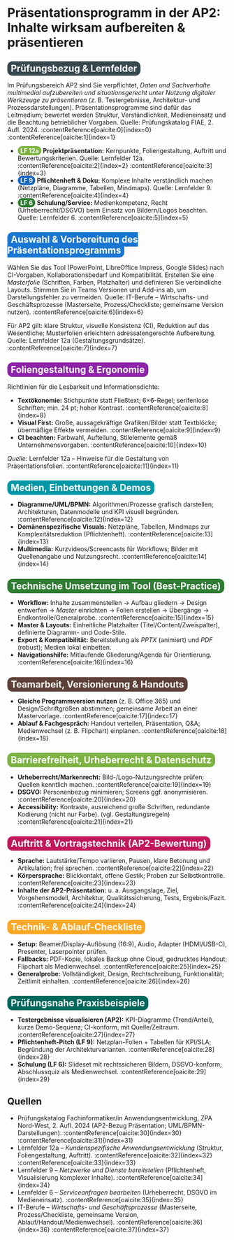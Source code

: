 <h1>Präsentationsprogramm in der AP2: Inhalte wirksam aufbereiten & präsentieren</h1>

<h2><span style="background-color:#37474f; color:white; padding:4px 8px; border-radius:12px;">Prüfungsbezug & Lernfelder</span></h2>
<p>Im Prüfungsbereich AP2 sind Sie verpflichtet, <em>Daten und Sachverhalte multimedial aufzubereiten und situationsgerecht unter Nutzung digitaler Werkzeuge zu präsentieren</em> (z. B. Testergebnisse, Architektur- und Prozessdarstellungen). Präsentationsprogramme sind dafür das Leitmedium; bewertet werden Struktur, Verständlichkeit, Medieneinsatz und die Beachtung betrieblicher Vorgaben. Quelle: Prüfungskatalog FIAE, 2. Aufl. 2024. :contentReference[oaicite:0]{index=0} :contentReference[oaicite:1]{index=1}</p>
<ul>
  <li><strong><span style="background-color:#7cb342; color:white; padding:2px 6px; border-radius:12px;">LF 12a</span> Projektpräsentation:</strong> Kernpunkte, Foliengestaltung, Auftritt und Bewertungskriterien. Quelle: Lernfelder 12a. :contentReference[oaicite:2]{index=2} :contentReference[oaicite:3]{index=3}</li>
  <li><strong><span style="background-color:#1565c0; color:white; padding:2px 6px; border-radius:12px;">LF 9</span> Pflichtenheft & Doku:</strong> Komplexe Inhalte verständlich machen (Netzpläne, Diagramme, Tabellen, Mindmaps). Quelle: Lernfelder 9. :contentReference[oaicite:4]{index=4}</li>
  <li><strong><span style="background-color:#2e7d32; color:white; padding:2px 6px; border-radius:12px;">LF 6</span> Schulung/Service:</strong> Medienkompetenz, Recht (Urheberrecht/DSGVO) beim Einsatz von Bildern/Logos beachten. Quelle: Lernfelder 6. :contentReference[oaicite:5]{index=5}</li>
</ul>

<h2><span style="background-color:#1976d2; color:white; padding:4px 8px; border-radius:12px;">Auswahl & Vorbereitung des Präsentationsprogramms</span></h2>
<p>Wählen Sie das Tool (PowerPoint, LibreOffice Impress, Google Slides) nach CI-Vorgaben, Kollaborationsbedarf und Kompatibilität. Erstellen Sie eine <em>Masterfolie</em> (Schriften, Farben, Platzhalter) und definieren Sie verbindliche Layouts. Stimmen Sie in Teams Versionen und Add-ins ab, um Darstellungsfehler zu vermeiden. Quelle: IT-Berufe – Wirtschafts- und Geschäftsprozesse (Masterseite, Prozess/Checkliste; gemeinsame Version nutzen). :contentReference[oaicite:6]{index=6}</p>
<p>Für AP2 gilt: klare Struktur, visuelle Konsistenz (CI), Reduktion auf das Wesentliche; Musterfolien erleichtern adressatengerechte Aufbereitung. Quelle: Lernfelder 12a (Gestaltungsgrundsätze). :contentReference[oaicite:7]{index=7}</p>

<h2><span style="background-color:#8e24aa; color:white; padding:4px 8px; border-radius:12px;">Foliengestaltung & Ergonomie</span></h2>
<p>Richtlinien für die Lesbarkeit und Informationsdichte:</p>
<ul>
  <li><strong>Textökonomie:</strong> Stichpunkte statt Fließtext; 6×6-Regel; serifenlose Schriften; min. 24 pt; hoher Kontrast. :contentReference[oaicite:8]{index=8}</li>
  <li><strong>Visual First:</strong> Große, aussagekräftige Grafiken/Bilder statt Textblöcke; übermäßige Effekte vermeiden. :contentReference[oaicite:9]{index=9}</li>
  <li><strong>CI beachten:</strong> Farbwahl, Aufteilung, Stilelemente gemäß Unternehmensvorgaben. :contentReference[oaicite:10]{index=10}</li>
</ul>
<p><em>Quelle:</em> Lernfelder 12a – Hinweise für die Gestaltung von Präsentationsfolien. :contentReference[oaicite:11]{index=11}</p>

<h2><span style="background-color:#0097a7; color:white; padding:4px 8px; border-radius:12px;">Medien, Einbettungen & Demos</span></h2>
<ul>
  <li><strong>Diagramme/UML/BPMN:</strong> Algorithmen/Prozesse grafisch darstellen; Architekturen, Datenmodelle und KPI visuell begründen. :contentReference[oaicite:12]{index=12}</li>
  <li><strong>Domänenspezifische Visuals:</strong> Netzpläne, Tabellen, Mindmaps zur Komplexitätsreduktion (Pflichtenheft). :contentReference[oaicite:13]{index=13}</li>
  <li><strong>Multimedia:</strong> Kurzvideos/Screencasts für Workflows; Bilder mit Quellenangabe und Nutzungsrecht. :contentReference[oaicite:14]{index=14}</li>
</ul>

<h2><span style="background-color:#2e7d32; color:white; padding:4px 8px; border-radius:12px;">Technische Umsetzung im Tool (Best-Practice)</span></h2>
<ul>
  <li><strong>Workflow:</strong> Inhalte zusammenstellen → Aufbau gliedern → Design entwerfen → <em>Master</em> einrichten → Folien erstellen → Übergänge → Endkontrolle/Generalprobe. :contentReference[oaicite:15]{index=15}</li>
  <li><strong>Master & Layouts:</strong> Einheitliche Platzhalter (Titel/Content/Zweispalter), definierte Diagramm- und Code-Stile.</li>
  <li><strong>Export & Kompatibilität:</strong> Bereitstellung als <em>PPTX</em> (animiert) und <em>PDF</em> (robust); Medien lokal einbetten.</li>
  <li><strong>Navigationshilfe:</strong> Mitlaufende Gliederung/Agenda für Orientierung. :contentReference[oaicite:16]{index=16}</li>
</ul>

<h2><span style="background-color:#5d4037; color:white; padding:4px 8px; border-radius:12px;">Teamarbeit, Versionierung & Handouts</span></h2>
<ul>
  <li><strong>Gleiche Programmversion nutzen</strong> (z. B. Office 365) und Design/Schriftgrößen abstimmen; gemeinsame Arbeit an einer Mastervorlage. :contentReference[oaicite:17]{index=17}</li>
  <li><strong>Ablauf & Fachgespräch:</strong> Handout verteilen, Präsentation, Q&A; Medienwechsel (z. B. Flipchart) einplanen. :contentReference[oaicite:18]{index=18}</li>
</ul>

<h2><span style="background-color:#7cb342; color:white; padding:4px 8px; border-radius:12px;">Barrierefreiheit, Urheberrecht & Datenschutz</span></h2>
<ul>
  <li><strong>Urheberrecht/Markenrecht:</strong> Bild-/Logo-Nutzungsrechte prüfen; Quellen kenntlich machen. :contentReference[oaicite:19]{index=19}</li>
  <li><strong>DSGVO:</strong> Personenbezug minimieren; Screens ggf. anonymisieren. :contentReference[oaicite:20]{index=20}</li>
  <li><strong>Accessibility:</strong> Kontraste, ausreichend große Schriften, redundante Kodierung (nicht nur Farbe). (vgl. Gestaltungsregeln) :contentReference[oaicite:21]{index=21}</li>
</ul>

<h2><span style="background-color:#c2185b; color:white; padding:4px 8px; border-radius:12px;">Auftritt & Vortragstechnik (AP2-Bewertung)</span></h2>
<ul>
  <li><strong>Sprache:</strong> Lautstärke/Tempo variieren, Pausen, klare Betonung und Artikulation; frei sprechen. :contentReference[oaicite:22]{index=22}</li>
  <li><strong>Körpersprache:</strong> Blickkontakt, offene Gestik; Proben zur Selbstkontrolle. :contentReference[oaicite:23]{index=23}</li>
  <li><strong>Inhalte der AP2-Präsentation:</strong> u. a. Ausgangslage, Ziel, Vorgehensmodell, Architektur, Qualitätssicherung, Tests, Ergebnis/Fazit. :contentReference[oaicite:24]{index=24}</li>
</ul>

<h2><span style="background-color:#f9a825; color:white; padding:4px 8px; border-radius:12px;">Technik- & Ablauf-Checkliste</span></h2>
<ul>
  <li><strong>Setup:</strong> Beamer/Display-Auflösung (16:9), Audio, Adapter (HDMI/USB-C), Presenter, Laserpointer prüfen.</li>
  <li><strong>Fallbacks:</strong> PDF-Kopie, lokales Backup ohne Cloud, gedrucktes Handout; Flipchart als Medienwechsel. :contentReference[oaicite:25]{index=25}</li>
  <li><strong>Generalprobe:</strong> Vollständigkeit, Design, Rechtschreibung, Funktionalität; Zeitlimit einhalten. :contentReference[oaicite:26]{index=26}</li>
</ul>

<h2><span style="background-color:#00695c; color:white; padding:4px 8px; border-radius:12px;">Prüfungsnahe Praxisbeispiele</span></h2>
<ul>
  <li><strong>Testergebnisse visualisieren (AP2):</strong> KPI-Diagramme (Trend/Anteil), kurze Demo-Sequenz; CI-konform, mit Quelle/Zeitraum. :contentReference[oaicite:27]{index=27}</li>
  <li><strong>Pflichtenheft-Pitch (LF 9):</strong> Netzplan-Folien + Tabellen für KPI/SLA; Begründung der Architekturvarianten. :contentReference[oaicite:28]{index=28}</li>
  <li><strong>Schulung (LF 6):</strong> Slideset mit rechtssicheren Bildern, DSGVO-konform; Abschlussquiz als Medienwechsel. :contentReference[oaicite:29]{index=29}</li>
</ul>

<h2>Quellen</h2>
<ul>
  <li>Prüfungskatalog Fachinformatiker/in Anwendungsentwicklung, ZPA Nord-West, 2. Aufl. 2024 (AP2-Bezug Präsentation; UML/BPMN-Darstellungen). :contentReference[oaicite:30]{index=30} :contentReference[oaicite:31]{index=31}</li>
  <li>Lernfelder 12a – <em>Kundenspezifische Anwendungsentwicklung</em> (Struktur, Foliengestaltung, Auftritt). :contentReference[oaicite:32]{index=32} :contentReference[oaicite:33]{index=33}</li>
  <li>Lernfelder 9 – <em>Netzwerke und Dienste bereitstellen</em> (Pflichtenheft, Visualisierung komplexer Inhalte). :contentReference[oaicite:34]{index=34}</li>
  <li>Lernfelder 6 – <em>Serviceanfragen bearbeiten</em> (Urheberrecht, DSGVO im Medieneinsatz). :contentReference[oaicite:35]{index=35}</li>
  <li>IT-Berufe – <em>Wirtschafts- und Geschäftsprozesse</em> (Masterseite, Prozess/Checkliste, gemeinsame Version, Ablauf/Handout/Medienwechsel). :contentReference[oaicite:36]{index=36} :contentReference[oaicite:37]{index=37}</li>
</ul>
